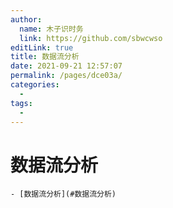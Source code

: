 ```yaml
---
author: 
  name: 木子识时务
  link: https://github.com/sbwcwso
editLink: true
title: 数据流分析
date: 2021-09-21 12:57:07
permalink: /pages/dce03a/
categories: 
  - 
tags: 
  - 
---
```


# 数据流分析

```markmap
- [数据流分析](#数据流分析)
```

